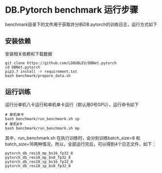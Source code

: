 
# DB.Pytorch benchmark 运行步骤

benchmark目录下的文件用于获取并分析DB.pytorch的训练日志，运行方式如下


## 安装依赖

安装相关依赖和下载数据

```
git clone https://github.com/LDOUBLEV/DBNet.pytorch
cd DBNet.pytorch
pip3.7 install -r requirement.txt
bash benchmark/prepare_data.sh
```

## 运行训练

运行分单机八卡运行和单机单卡运行（默认用0号GPU），运行命令如下

```
# 单机单卡
bash benchmark/run_benchmark.sh sp
# 单机8卡
bash benchmark/run_benchmark.sh mp
```

其中，run_benchmark.sh 在执行训练时，会分别训练batch_size=8 和batch_size=16两种情况，所以，全部运行完后，可以得到4个日志文件，如下：

```
pytorch_db_res18_mp_bs16_fp32_8
pytorch_db_res18_mp_bs8_fp32_8
pytorch_db_res18_sp_bs16_fp32_0
pytorch_db_res18_sp_bs8_fp32_0
```

